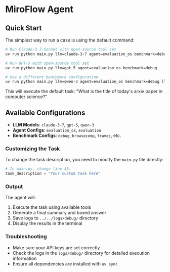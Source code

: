 # MiroFlow Agent

## Quick Start

The simplest way to run a case is using the default command:

```bash
# Run Claude-3.7-Sonnet with open-source tool set
uv run python main.py llm=claude-3-7 agent=evaluation_os benchmark=debug

# Run GPT-5 with open-source tool set
uv run python main.py llm=gpt-5 agent=evaluation_os benchmark=debug

# Use a different benchmark configuration
uv run python main.py llm=qwen-3 agent=evaluation_os benchmark=debug llm.openai_base_url=<base_url>
```

This will execute the default task: "What is the title of today's arxiv paper in computer science?"

## Available Configurations

- **LLM Models**: `claude-3-7`, `gpt-5`, `qwen-3`
- **Agent Configs**: `evaluation_os`, `evaluation`
- **Benchmark Configs**: `debug`, `browsecomp`, `frames`, etc.

### Customizing the Task

To change the task description, you need to modify the `main.py` file directly:

```python
# In main.py, change line 43:
task_description = "Your custom task here"
```

### Output

The agent will:
1. Execute the task using available tools
2. Generate a final summary and boxed answer
3. Save logs to `../../logs/debug/` directory
4. Display the results in the terminal

### Troubleshooting

- Make sure your API keys are set correctly
- Check the logs in the `logs/debug/` directory for detailed execution information
- Ensure all dependencies are installed with `uv sync`
